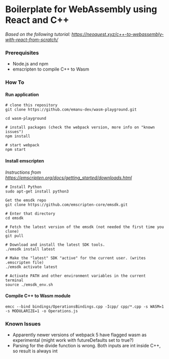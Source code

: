 # Boilerplate for WebAssembly using React and C++
*Based on the following tutorial: https://neoquest.xyz/c++-to-webassembly-with-react-from-scratch/*

### Prerequisites
- Node.js and npm
- emscripten to compile C++ to Wasm

### How To
#### Run application
```batch
# clone this repository
git clone https://github.com/emanu-dev/wasm-playground.git

cd wasm-playground

# install packages (check the webpack version, more info on "known issues")
npm install

# start webpack
npm start
```

#### Install emscripten
*Instructions from https://emscripten.org/docs/getting_started/downloads.html*
```batch
# Install Python
sudo apt-get install python3

Get the emsdk repo
git clone https://github.com/emscripten-core/emsdk.git
       
# Enter that directory
cd emsdk

# Fetch the latest version of the emsdk (not needed the first time you clone)
git pull
   
# Download and install the latest SDK tools.
./emsdk install latest
   
# Make the "latest" SDK "active" for the current user. (writes .emscripten file)
./emsdk activate latest
   
# Activate PATH and other environment variables in the current terminal
source ./emsdk_env.sh
```

#### Compile C++ to Wasm module
```batch
emcc --bind bindings/OperationsBindings.cpp -Icpp/ cpp/*.cpp -s WASM=1 -s MODULARIZE=1 -o Operations.js
```

### Known Issues
- Apparently newer versions of webpack 5 have flagged wasm as experimental (might work with futureDefaults set to true?)
- Parsing for the divide function is wrong. Both inputs are int inside C++, so result is always int
